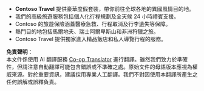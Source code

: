 <!--
CO_OP_TRANSLATOR_METADATA:
{
  "original_hash": "566fa0a014066992b55e6e5b408b24bc",
  "translation_date": "2025-05-20T07:26:36+00:00",
  "source_file": "05-agentic-rag/code_samples/document.md",
  "language_code": "tw"
}
-->
- **Contoso Travel** 提供豪華度假套裝，帶你前往全球各地的異國風情目的地。
- 我們的高級旅遊服務包括個人化行程規劃及全天候 24 小時禮賓支援。
- Contoso 的旅遊保險涵蓋醫療急救、行程取消及行李遺失等保障。
- 熱門目的地包括馬爾地夫、瑞士阿爾卑斯山和非洲狩獵之旅。
- Contoso Travel 提供獨家進入精品飯店和私人導覽行程的服務。

**免責聲明**：  
本文件係使用 AI 翻譯服務 [Co-op Translator](https://github.com/Azure/co-op-translator) 進行翻譯。雖然我們致力於準確性，但請注意自動翻譯可能包含錯誤或不準確之處。原始文件的母語版本應視為權威來源。對於重要資訊，建議採用專業人工翻譯。我們不對因使用本翻譯所產生之任何誤解或誤釋負責。